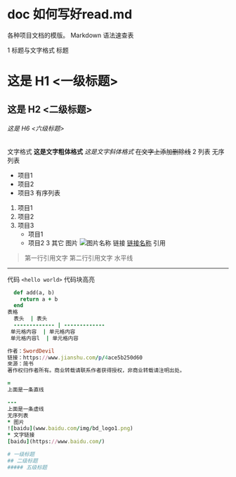 # doc  如何写好read.md
各种项目文档的模版。
Markdown 语法速查表

1 标题与文字格式
标题
# 这是 H1 <一级标题>
## 这是 H2 <二级标题>
###### 这是 H6 <六级标题>
文字格式
**这是文字粗体格式**
*这是文字斜体格式*
~~在文字上添加删除线~~
2 列表
无序列表
* 项目1
* 项目2
* 项目3
有序列表
1. 项目1
2. 项目2
3. 项目3
   * 项目1
   * 项目2
3 其它
图片
![图片名称](http://upload-images.jianshu.io/upload_images/1097226-6a6fbea43e82e7ac.png)
链接
[链接名称](http://gitcafe.com)
引用
> 第一行引用文字
> 第二行引用文字
水平线
***
代码
`<hello world>`
代码块高亮
```ruby
  def add(a, b)
    return a + b
  end
表格
  表头  | 表头
  ------------- | -------------
 单元格内容  | 单元格内容
 单元格内容l  | 单元格内容

作者：SwordDevil
链接：https://www.jianshu.com/p/4ace5b250d60
來源：简书
著作权归作者所有。商业转载请联系作者获得授权，非商业转载请注明出处。

=
上面是一条直线

---
上面是一条虚线
无序列表
* 图片
![baidu](www.baidu.com/img/bd_logo1.png)
* 文字链接
[baidu](https://www.baidu.com/)

# 一级标题
## 二级标题
##### 五级标题



